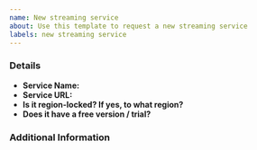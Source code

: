 ```yaml
---
name: New streaming service
about: Use this template to request a new streaming service
labels: new streaming service
---
```


### Details

- **Service Name:**
- **Service URL:**
- **Is it region-locked? If yes, to what region?**
- **Does it have a free version / trial?**

### Additional Information

<!-- If the service is region-locked or does not have a free version / trial, and you know your way around the browser console,
please try to attach any information that can help add the service,
such as data from network requests that are made when navigating through the service and playing/pausing/stopping a video.
Make sure to hide any sensitive information that may appear in these requests, such as tokens (replace them with {redacted}). -->
